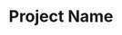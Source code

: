 ---
# File automatically ignored
# Project slug is the current file name
# Place all images in `/public/images/work/{project slug}`
displayOrder: 1 # number: affects the sort order within the project type group on the homepage
title: 'Project Name' # string: shows on project homepage and project page
description: 'Veniam et velit magna dolore id minim Lorem deserunt ut laboris.' # string: shows on the project page, separate paragraphs with \n
thumb: 'image.jpg' # string: file name only, cropped to 5 / 3 aspect ratio on the homepage, alt is automatically generated as `{project title} - work project`
hero: # hero image on the project page
  file: 'image.jpg' # string: file name only
  alt: 'Sit consequat irure nisi esse adipisicing in dolore officia pariatur fugiat.' # string
heroOrientation: 'horizontal' # either 'horizontal' or 'vertical', controls variant of the hero section
color: '#FFFFFF' # hex color: flat colors only, transparency is automatically calculated
sections: # any number of sections, order here will determine order on the project page
  - type: 'two-column'
    variant: 'left' # either 'left' or 'right', controls which side the image is on for desktop sizes, always on bottom for mobile
    subtitle: 'Section Title' # string
    description: 'Voluptate dolore eiusmod dolore id est.' # string: separate paragraphs with \n
    image:
      file: 'image.jpg' # string: file name only, contained within a 1 / 1.5 aspect ratio container
      alt: 'Amet culpa irure et amet sunt in ut incididunt ex minim aliqua ex ea.' # string
---
